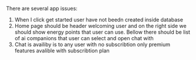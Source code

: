 There are several app issues:

1. When I click get started user have not beedn created inside database 
2. Home page should be header welcoming user and on the right side we should show energy points that user can use. Bellow there should be list of ai companions that user can select and open chat with 
3. Chat is availiby is to any user with no subscribtion only premium features avalible with subscribtion plan
